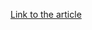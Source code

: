 [Link to the article](https://web.archive.org/web/20230115144216/http://www.novetta.com/wp-content/uploads/2014/11/Executive_Summary-Final_1.pdf)
